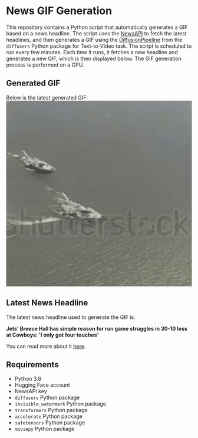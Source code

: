 # News GIF Generation
This repository contains a Python script that automatically generates a GIF based on a news headline. The script uses the [NewsAPI](https://newsapi.org/) to fetch the latest headlines, and then generates a GIF using the [DiffusionPipeline](https://github.com/huggingface/diffusers) from the `diffusers` Python package for Text-to-Video task.
The script is scheduled to run every few minutes. Each time it runs, it fetches a new headline and generates a new GIF, which is then displayed below. The GIF generation process is performed on a GPU.

## Generated GIF
Below is the latest generated GIF:
![Generated GIF](output.gif?raw=true&v=1695105344)

## Latest News Headline
The latest news headline used to generate the GIF is:

**Jets' Breece Hall has simple reason for run game struggles in 30-10 loss at Cowboys: 'I only got four touches'**

You can read more about it [here](https://www.cbssports.com/nfl/news/jets-breece-hall-has-simple-reason-for-run-game-struggles-in-30-10-loss-at-cowboys-i-only-got-four-touches/).

## Requirements
- Python 3.8
- Hugging Face account
- NewsAPI key
- `diffusers` Python package
- `invisible_watermark` Python package
- `transformers` Python package
- `accelerate` Python package
- `safetensors` Python package
- `moviepy` Python package
